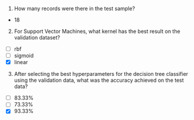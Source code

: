 1. How many records were there in the test sample?

- 18

2. For Support Vector Machines, what kernel has the best result on the validation dataset?

- [ ] rbf
- [ ] sigmoid
- [x] linear

3. After selecting the best hyperparameters for the decision tree classifier using the validation data, what was the accuracy achieved on the test data?

- [ ] 83.33%
- [ ] 73.33%
- [x] 93.33%